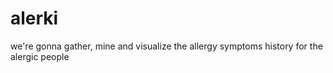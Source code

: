 # alerki
we're gonna gather, mine and visualize the allergy symptoms history for the alergic people
